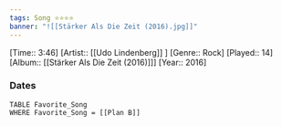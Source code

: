 ```yaml
---
tags: Song ⭐⭐⭐⭐ 
banner: "![[Stärker Als Die Zeit (2016).jpg]]"
---
```

[Time:: 3:46]
[Artist:: [[Udo Lindenberg]] ]
[Genre:: Rock]
[Played:: 14]
[Album:: [[Stärker Als Die Zeit (2016)]]]
[Year:: 2016]
### Dates
````dataview
TABLE Favorite_Song
WHERE Favorite_Song = [[Plan B]]
````